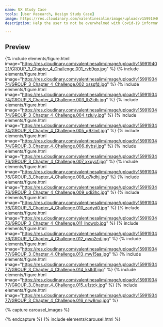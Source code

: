 ```yaml
---
name: UX Study Case
tools: [User Research, Design Study Case]
image: https://res.cloudinary.com/valentinesalim/image/upload/v1599194021/GROUP_3_Chapter_4_Challenge.001_rvb9qo.jpg
description: Help the user to not be overwhelmed with Covid-19 informations.

---
```


## Preview
{% include elements/figure.html image="https://res.cloudinary.com/valentinesalim/image/upload/v1599194021/GROUP_3_Chapter_4_Challenge.001_rvb9qo.jpg" %}
{% include elements/figure.html image="https://res.cloudinary.com/valentinesalim/image/upload/v1599193474/GROUP_3_Chapter_4_Challenge.002_xssgfd.jpg" %}
{% include elements/figure.html image="https://res.cloudinary.com/valentinesalim/image/upload/v1599193474/GROUP_3_Chapter_4_Challenge.003_lb2ldh.jpg" %}
{% include elements/figure.html image="https://res.cloudinary.com/valentinesalim/image/upload/v1599193474/GROUP_3_Chapter_4_Challenge.004_tzluiy.jpg" %}
{% include elements/figure.html image="https://res.cloudinary.com/valentinesalim/image/upload/v1599193474/GROUP_3_Chapter_4_Challenge.005_q9zlmt.jpg" %}
{% include elements/figure.html image="https://res.cloudinary.com/valentinesalim/image/upload/v1599193474/GROUP_3_Chapter_4_Challenge.006_tlvbsi.jpg" %}
{% include elements/figure.html image="https://res.cloudinary.com/valentinesalim/image/upload/v1599193476/GROUP_3_Chapter_4_Challenge.007_xxuycf.jpg" %}
{% include elements/figure.html image="https://res.cloudinary.com/valentinesalim/image/upload/v1599193476/GROUP_3_Chapter_4_Challenge.008_q7kdhj.jpg" %}
{% include elements/figure.html image="https://res.cloudinary.com/valentinesalim/image/upload/v1599193476/GROUP_3_Chapter_4_Challenge.009_udi3hc.jpg" %}
{% include elements/figure.html image="https://res.cloudinary.com/valentinesalim/image/upload/v1599193476/GROUP_3_Chapter_4_Challenge.010_zadyd0.jpg" %}
{% include elements/figure.html image="https://res.cloudinary.com/valentinesalim/image/upload/v1599193476/GROUP_3_Chapter_4_Challenge.011_lncwob.jpg" %}
{% include elements/figure.html image="https://res.cloudinary.com/valentinesalim/image/upload/v1599193476/GROUP_3_Chapter_4_Challenge.012_gwn2ed.jpg" %}
{% include elements/figure.html image="https://res.cloudinary.com/valentinesalim/image/upload/v1599193477/GROUP_3_Chapter_4_Challenge.013_mw15aa.jpg" %}
{% include elements/figure.html image="https://res.cloudinary.com/valentinesalim/image/upload/v1599193477/GROUP_3_Chapter_4_Challenge.014_ksltdf.jpg" %}
{% include elements/figure.html image="https://res.cloudinary.com/valentinesalim/image/upload/v1599193477/GROUP_3_Chapter_4_Challenge.015_u1ztck.jpg" %}
{% include elements/figure.html image="https://res.cloudinary.com/valentinesalim/image/upload/v1599193477/GROUP_3_Chapter_4_Challenge.016_nrw8mq.jpg" %}

{% capture carousel_images %}















{% endcapture %}
{% include elements/carousel.html %}
